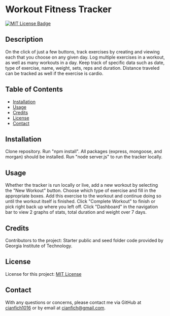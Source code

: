 # Workout Fitness Tracker

  [![MIT License Badge](https://img.shields.io/badge/License-MIT_License-blue)](https://img.shields.io/badge/License-MIT_License-blue)

  ## Description
  On the click of just a few buttons, track exercises by creating and viewing each that you choose on any given day. Log multiple exercises in a workout, as well as many workouts in a day. Keep track of specific data such as date, type of exercise, name, weight, sets, reps and duration. Distance traveled can be tracked as well if the exercise is cardio. 

  ## Table of Contents
  * [Installation](#installation)
  * [Usage](#usage)
  * [Credits](#credits)
  * [License](#license)
  * [Contact](#contact)

  ## Installation
  Clone repository. Run "npm install". All packages (express, mongoose, and morgan) should be installed. Run "node server.js" to run the tracker locally. 

  ## Usage
  Whether the tracker is run locally or live, add a new workout by selecting the "New Workout" button. Choose which type of exercise and fill in the appropriate boxes. Add this exercise to the workout and continue doing so until the workout itself is finished. Click "Complete Workout" to finish or pick right back up where you left off. Click "Dashboard" in the navigation bar to view 2 graphs of stats, total duration and weight over 7 days.
  
  ## Credits
  Contributors to the project: Starter public and seed folder code provided by Georgia Institute of Technology.

  ## License
  License for this project: [MIT License](https://choosealicense.com/licenses/mit/)

  ## Contact
  With any questions or concerns, please contact me via GitHub at [cianfich1016](https://github.com/cianfich1016) or by email at cianfich@gmail.com.